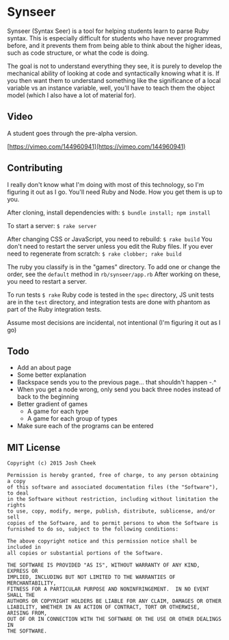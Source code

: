 # Synseer

Synseer (Syntax Seer) is a tool for helping students learn to parse Ruby syntax.
This is especially difficult for students who have never programmed before,
and it prevents them from being able to think about the higher ideas,
such as code structure, or what the code is doing.

The goal is not to understand everything they see,
it is purely to develop the mechanical ability of
looking at code and syntactically knowing what it is.
If you then want them to understand something like
the significance of a local variable vs an instance variable,
well, you'll have to teach them the object model
(which I also have a lot of material for).


## Video

A student goes through the pre-alpha version.

[https://vimeo.com/144960941](https://vimeo.com/144960941)

## Contributing

I really don't know what I'm doing with most of this technology,
so I'm figuring it out as I go. You'll need Ruby and Node.
How you get them is up to you.

After cloning, install dependencies with: `$ bundle install; npm install`

To start a server: `$ rake server`

After changing CSS or JavaScript, you need to rebuild: `$ rake build`
You don't need to restart the server unless you edit the Ruby files.
If you ever need to regenerate from scratch: `$ rake clobber; rake build`

The ruby you classify is in the "games" directory.
To add one or change the order, see the `default` method in `rb/synseer/app.rb`
After working on these, you need to restart a server.

To run tests `$ rake` Ruby code is tested in the `spec` directory,
JS unit tests are in the `test` directory, and integration tests are
done with phantom as part of the Ruby integration tests.

Assume most decisions are incidental, not intentional (I'm figuring it out as I go)

## Todo

* Add an about page
* Some better explanation
* Backspace sends you to the previous page... that shouldn't happen -.^
* When you get a node wrong, only send you back three nodes instead of back to the beginning
* Better gradient of games
  * A game for each type
  * A game for each group of types
* Make sure each of the programs can be entered

## MIT License

```
Copyright (c) 2015 Josh Cheek

Permission is hereby granted, free of charge, to any person obtaining a copy
of this software and associated documentation files (the "Software"), to deal
in the Software without restriction, including without limitation the rights
to use, copy, modify, merge, publish, distribute, sublicense, and/or sell
copies of the Software, and to permit persons to whom the Software is
furnished to do so, subject to the following conditions:

The above copyright notice and this permission notice shall be included in
all copies or substantial portions of the Software.

THE SOFTWARE IS PROVIDED "AS IS", WITHOUT WARRANTY OF ANY KIND, EXPRESS OR
IMPLIED, INCLUDING BUT NOT LIMITED TO THE WARRANTIES OF MERCHANTABILITY,
FITNESS FOR A PARTICULAR PURPOSE AND NONINFRINGEMENT.  IN NO EVENT SHALL THE
AUTHORS OR COPYRIGHT HOLDERS BE LIABLE FOR ANY CLAIM, DAMAGES OR OTHER
LIABILITY, WHETHER IN AN ACTION OF CONTRACT, TORT OR OTHERWISE, ARISING FROM,
OUT OF OR IN CONNECTION WITH THE SOFTWARE OR THE USE OR OTHER DEALINGS IN
THE SOFTWARE.
```
